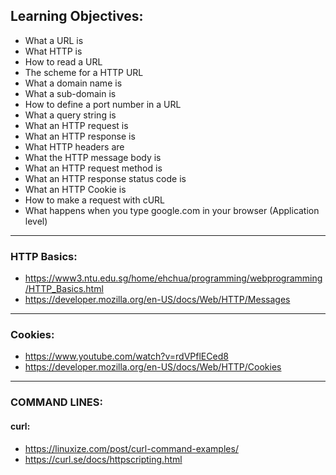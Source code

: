 ## Learning Objectives:

- What a URL is
- What HTTP is
- How to read a URL
- The scheme for a HTTP URL
- What a domain name is
- What a sub-domain is
- How to define a port number in a URL
- What a query string is
- What an HTTP request is
- What an HTTP response is
- What HTTP headers are
- What the HTTP message body is
- What an HTTP request method is
- What an HTTP response status code is
- What an HTTP Cookie is
- How to make a request with cURL
- What happens when you type google.com in your browser (Application level)

<hr>

### HTTP Basics:

- https://www3.ntu.edu.sg/home/ehchua/programming/webprogramming/HTTP_Basics.html
- https://developer.mozilla.org/en-US/docs/Web/HTTP/Messages

<hr>

### Cookies:

- https://www.youtube.com/watch?v=rdVPflECed8
- https://developer.mozilla.org/en-US/docs/Web/HTTP/Cookies

<hr>

### COMMAND LINES:

#### curl:

- https://linuxize.com/post/curl-command-examples/
- https://curl.se/docs/httpscripting.html
